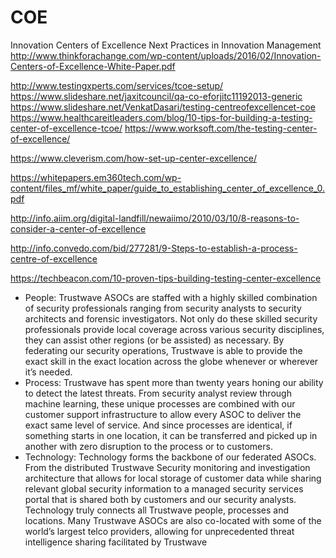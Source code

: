 # COE

Innovation Centers of Excellence
Next Practices in Innovation Management
http://www.thinkforachange.com/wp-content/uploads/2016/02/Innovation-Centers-of-Excellence-White-Paper.pdf

http://www.testingxperts.com/services/tcoe-setup/
https://www.slideshare.net/jaxitcouncil/qa-co-eforjitc11192013-generic
https://www.slideshare.net/VenkatDasari/testing-centreofexcellencet-coe
https://www.healthcareitleaders.com/blog/10-tips-for-building-a-testing-center-of-excellence-tcoe/
https://www.worksoft.com/the-testing-center-of-excellence/


https://www.cleverism.com/how-set-up-center-excellence/

https://whitepapers.em360tech.com/wp-content/files_mf/white_paper/guide_to_establishing_center_of_excellence_0.pdf

http://info.aiim.org/digital-landfill/newaiimo/2010/03/10/8-reasons-to-consider-a-center-of-excellence

http://info.convedo.com/bid/277281/9-Steps-to-establish-a-process-centre-of-excellence

https://techbeacon.com/10-proven-tips-building-testing-center-excellence


* People: Trustwave ASOCs are staffed with a highly skilled combination of security professionals ranging from security analysts to security architects and forensic investigators. Not only do these skilled security professionals provide local coverage across various security disciplines, they can assist other regions (or be assisted) as necessary. By federating our security operations, Trustwave is able to provide the exact skill in the exact location across the globe whenever or wherever it’s needed.
* Process: Trustwave has spent more than twenty years honing our ability to detect the latest threats. From security analyst review through machine learning, these unique processes are combined with our customer support infrastructure to allow every ASOC to deliver the exact same level of service. And since processes are identical, if something starts in one location, it can be transferred and picked up in another with zero disruption to the process or to customers.
* Technology: Technology forms the backbone of our federated ASOCs. From the distributed Trustwave Security monitoring and investigation architecture that allows for local storage of customer data while sharing relevant global security information to a managed security services portal that is shared both by customers and our security analysts. Technology truly connects all Trustwave people, processes and locations. Many Trustwave ASOCs are also co-located with some of the world’s largest telco providers, allowing for unprecedented threat intelligence sharing facilitated by Trustwave
